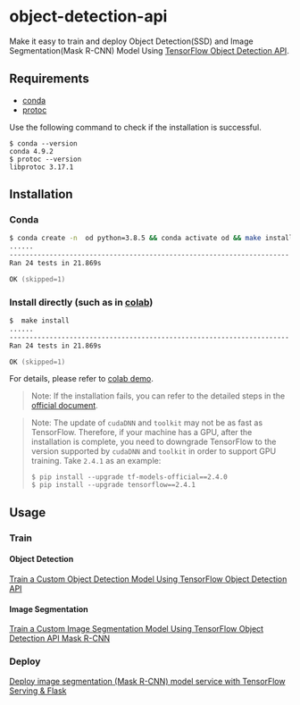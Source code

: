 # object-detection-api

Make it easy to train and deploy Object Detection(SSD) and Image Segmentation(Mask R-CNN) Model Using [TensorFlow Object Detection API](https://github.com/tensorflow/models/tree/master/research/object_detection).

## Requirements

- [conda](https://docs.conda.io/en/latest/miniconda.html)
- [protoc](https://github.com/protocolbuffers/protobuf)

Use the following command to check if the installation is successful.

```shell
$ conda --version
conda 4.9.2
$ protoc --version
libprotoc 3.17.1
```

## Installation

### Conda

```zsh
$ conda create -n  od python=3.8.5 && conda activate od && make install
......
----------------------------------------------------------------------
Ran 24 tests in 21.869s

OK (skipped=1)
```

### Install directly (such as in [colab](https://colab.research.google.com/))

```zsh
$  make install
......
----------------------------------------------------------------------
Ran 24 tests in 21.869s

OK (skipped=1)
```

For details, please refer to [colab demo](./colab/Mask_R_CNN.ipynb).

> Note: If the installation fails, you can refer to the detailed steps in the [official document](https://github.com/tensorflow/models/blob/master/research/object_detection/g3doc/tf2.md).

> Note: The update of `cudaDNN` and `toolkit` may not be as fast as TensorFlow. Therefore, if your machine has a GPU, after the installation is complete, you need to downgrade TensorFlow to the version supported by `cudaDNN` and `toolkit` in order to support GPU training. Take `2.4.1` as an example:
>
> ```shell
> $ pip install --upgrade tf-models-official==2.4.0
> $ pip install --upgrade tensorflow==2.4.1
> ```

## Usage

### Train

#### Object Detection

[Train a Custom Object Detection Model Using TensorFlow Object Detection API](https://makeoptim.com/en/deep-learning/yiai-object-detection)

#### Image Segmentation

[Train a Custom Image Segmentation Model Using TensorFlow Object Detection API Mask R-CNN](https://makeoptim.com/en/deep-learning/yiai-image-segmentation)

### Deploy

[Deploy image segmentation (Mask R-CNN) model service with TensorFlow Serving & Flask](https://makeoptim.com/en/deep-learning/yiai-serving-flask-mask-rcnn)
